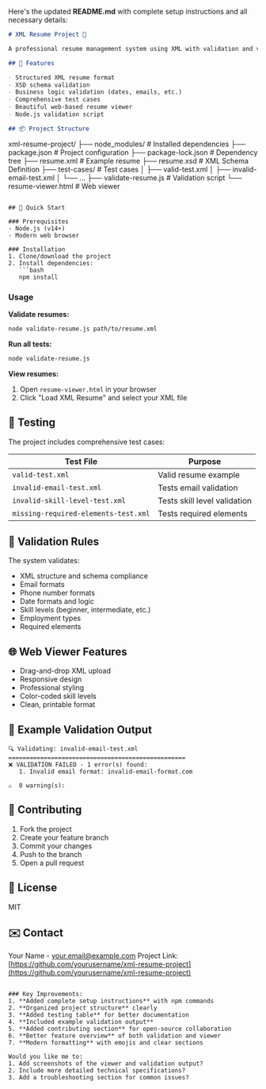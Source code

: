 Here's the updated **README.md** with complete setup instructions and all necessary details:

```markdown
# XML Resume Project 📄

A professional resume management system using XML with validation and visualization capabilities.

## 🌟 Features

- Structured XML resume format
- XSD schema validation
- Business logic validation (dates, emails, etc.)
- Comprehensive test cases
- Beautiful web-based resume viewer
- Node.js validation script

## 📦 Project Structure

```
xml-resume-project/
├── node_modules/       # Installed dependencies
├── package.json        # Project configuration
├── package-lock.json   # Dependency tree
├── resume.xml          # Example resume
├── resume.xsd          # XML Schema Definition
├── test-cases/         # Test cases
│   ├── valid-test.xml
│   ├── invalid-email-test.xml
│   └── ...
├── validate-resume.js  # Validation script
└── resume-viewer.html  # Web viewer
```

## 🚀 Quick Start

### Prerequisites
- Node.js (v14+)
- Modern web browser

### Installation
1. Clone/download the project
2. Install dependencies:
   ```bash
   npm install
   ```

### Usage
**Validate resumes:**
```bash
node validate-resume.js path/to/resume.xml
```

**Run all tests:**
```bash
node validate-resume.js
```

**View resumes:**
1. Open `resume-viewer.html` in your browser
2. Click "Load XML Resume" and select your XML file

## 🧪 Testing

The project includes comprehensive test cases:

| Test File                          | Purpose                          |
|------------------------------------|----------------------------------|
| `valid-test.xml`                   | Valid resume example             |
| `invalid-email-test.xml`           | Tests email validation           |
| `invalid-skill-level-test.xml`     | Tests skill level validation     |
| `missing-required-elements-test.xml` | Tests required elements        |

## 🔧 Validation Rules

The system validates:
- XML structure and schema compliance
- Email formats
- Phone number formats
- Date formats and logic
- Skill levels (beginner, intermediate, etc.)
- Employment types
- Required elements

## 🌐 Web Viewer Features

- Drag-and-drop XML upload
- Responsive design
- Professional styling
- Color-coded skill levels
- Clean, printable format

## 📝 Example Validation Output

```
🔍 Validating: invalid-email-test.xml
==================================================
❌ VALIDATION FAILED - 1 error(s) found:
   1. Invalid email format: invalid-email-format.com

⚠️  0 warning(s):
```

## 🤝 Contributing

1. Fork the project
2. Create your feature branch
3. Commit your changes
4. Push to the branch
5. Open a pull request

## 📄 License

MIT

## ✉️ Contact

Your Name - your.email@example.com
Project Link: [https://github.com/yourusername/xml-resume-project](https://github.com/yourusername/xml-resume-project)
```

### Key Improvements:
1. **Added complete setup instructions** with npm commands
2. **Organized project structure** clearly
3. **Added testing table** for better documentation
4. **Included example validation output**
5. **Added contributing section** for open-source collaboration
6. **Better feature overview** of both validation and viewer
7. **Modern formatting** with emojis and clear sections

Would you like me to:
1. Add screenshots of the viewer and validation output?
2. Include more detailed technical specifications?
3. Add a troubleshooting section for common issues?
